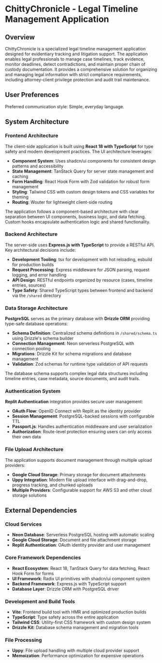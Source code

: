 # ChittyChronicle - Legal Timeline Management Application

## Overview

ChittyChronicle is a specialized legal timeline management application designed for evidentiary tracking and litigation support. The application enables legal professionals to manage case timelines, track evidence, monitor deadlines, detect contradictions, and maintain proper chain of custody documentation. It provides a comprehensive solution for organizing and managing legal information with strict compliance requirements, including attorney-client privilege protection and audit trail maintenance.

## User Preferences

Preferred communication style: Simple, everyday language.

## System Architecture

### Frontend Architecture

The client-side application is built using **React 18 with TypeScript** for type safety and modern development practices. The UI architecture leverages:

- **Component System**: Uses shadcn/ui components for consistent design patterns and accessibility
- **State Management**: TanStack Query for server state management and caching
- **Form Handling**: React Hook Form with Zod validation for robust form management
- **Styling**: Tailwind CSS with custom design tokens and CSS variables for theming
- **Routing**: Wouter for lightweight client-side routing

The application follows a component-based architecture with clear separation between UI components, business logic, and data fetching. Custom hooks encapsulate authentication logic and shared functionality.

### Backend Architecture

The server-side uses **Express.js with TypeScript** to provide a RESTful API. Key architectural decisions include:

- **Development Tooling**: tsx for development with hot reloading, esbuild for production builds
- **Request Processing**: Express middleware for JSON parsing, request logging, and error handling
- **API Design**: RESTful endpoints organized by resource (cases, timeline entries, sources)
- **Type Safety**: Shared TypeScript types between frontend and backend via the `/shared` directory

### Data Storage Architecture

**PostgreSQL** serves as the primary database with **Drizzle ORM** providing type-safe database operations:

- **Schema Definition**: Centralized schema definitions in `/shared/schema.ts` using Drizzle's schema builder
- **Connection Management**: Neon serverless PostgreSQL with connection pooling
- **Migrations**: Drizzle Kit for schema migrations and database management
- **Validation**: Zod schemas for runtime type validation of API requests

The database schema supports complex legal data structures including timeline entries, case metadata, source documents, and audit trails.

### Authentication System

**Replit Authentication** integration provides secure user management:

- **OAuth Flow**: OpenID Connect with Replit as the identity provider
- **Session Management**: PostgreSQL-backed sessions with configurable TTL
- **Passport.js**: Handles authentication middleware and user serialization
- **Authorization**: Route-level protection ensuring users can only access their own data

### File Upload Architecture

The application supports document management through multiple upload providers:

- **Google Cloud Storage**: Primary storage for document attachments
- **Uppy Integration**: Modern file upload interface with drag-and-drop, progress tracking, and chunked uploads
- **Multiple Providers**: Configurable support for AWS S3 and other cloud storage solutions

## External Dependencies

### Cloud Services
- **Neon Database**: Serverless PostgreSQL hosting with automatic scaling
- **Google Cloud Storage**: Document and file attachment storage
- **Replit Authentication**: OAuth identity provider and user management

### Core Framework Dependencies
- **React Ecosystem**: React 18, TanStack Query for data fetching, React Hook Form for forms
- **UI Framework**: Radix UI primitives with shadcn/ui component system
- **Backend Framework**: Express.js with TypeScript support
- **Database Layer**: Drizzle ORM with PostgreSQL driver

### Development and Build Tools
- **Vite**: Frontend build tool with HMR and optimized production builds
- **TypeScript**: Type safety across the entire application
- **Tailwind CSS**: Utility-first CSS framework with custom design system
- **Drizzle Kit**: Database schema management and migration tools

### File Processing
- **Uppy**: File upload handling with multiple cloud provider support
- **Memoization**: Performance optimization for expensive operations